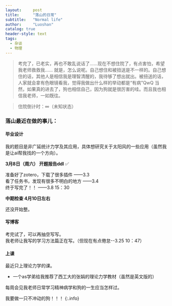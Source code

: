 ```yaml
---
layout:     post
title:      "落山的日常"
subtitle:   "Normal life"
author:     "Luoshan"
catalog: true
header-style: text
tags:
  - 杂谈
  - 物理
---
```


> 考完了，已老实，再也不敢乱说话了……现在不想住院了，有点害怕，希望我老师救救我……
> 就是，怎么说呢。自己想住和被扭送是不一样的。自己想住的话，其他人是相信我是理智清醒的，我待够了想出就出。被扭送的话，人家就会拿有色眼镜看我，觉得我做出什么样的举动都是“有病”QwQ
> 当然，如果真的进去了，狗也相信自己，因为狗就是很厉害的哇。而且我也相信我老师，一如既往。

> 住院倒计时：∞（未知状态） 

### 落山最近在做的事儿：


#### 毕业设计

我的题目是非广延统计力学及其应用，具体想研究关于太阳风的一些应用（虽然我是让ai帮我找的一个方向）。

**3月8日（周六） 开题报告ddl**  ✅

准备好了zotero，下载了很多插件   ——3.3  
看了任务书，发现有很多不明白的地方  ——3.4  
终于写完了！！  ——3.8 15：30  

**中期检查  4月10日左右**

还没开始整。

#### 写博客

考完试了，可以再抽空写写。  
我老师让我写的学习方法篇正在写。（但现在有点倦怠--3.25 10：47）

#### 上课

最近只上理论力学的课。
- 一个as学弟给我推荐了西工大的张娟的理论力学教材（虽然是英文版的）

每周会见我老师日常学习精神病学和狗的一生应当怎样过。  

我要做一只不冲动的狗！！！
{:.info}
